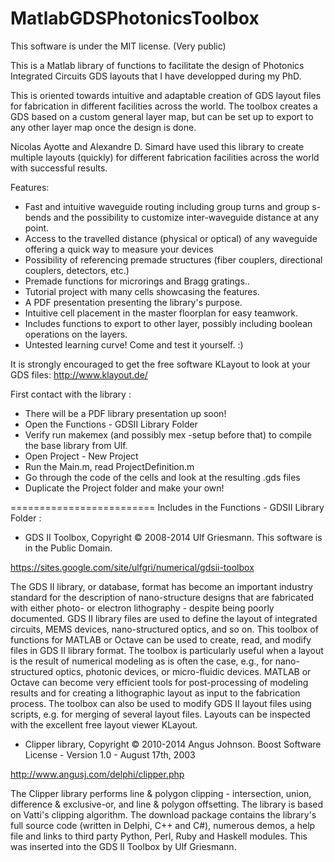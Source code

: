 MatlabGDSPhotonicsToolbox
=========================
This software is under the MIT license. (Very public)

This is a Matlab library of functions to facilitate the design of Photonics Integrated Circuits GDS layouts that I have developped during my PhD.

This is oriented towards intuitive and adaptable creation of GDS layout files for fabrication in different facilities across the world. The toolbox creates a GDS based on a custom general layer map, but can be set up to export to any other layer map once the design is done.

Nicolas Ayotte and Alexandre D. Simard have used this library to create multiple layouts (quickly) for different fabrication facilities across the world with successful results.

Features:
- Fast and intuitive waveguide routing including group turns and group s-bends and the possibility to customize inter-waveguide distance at any point.
- Access to the travelled distance (physical or optical) of any waveguide offering a quick way to measure your devices
- Possibility of referencing premade structures (fiber couplers, directional couplers, detectors, etc.)
- Premade functions for microrings and Bragg gratings..
- Tutorial project with many cells showcasing the features.
- A PDF presentation presenting the library's purpose.
- Intuitive cell placement in the master floorplan for easy teamwork.
- Includes functions to export to other layer, possibly including boolean operations on the layers.
- Untested learning curve! Come and test it yourself. :)


It is strongly encouraged to get the free software KLayout to look at your GDS files:
http://www.klayout.de/

First contact with the library :
- There will be a PDF library presentation up soon!
- Open the Functions - GDSII Library Folder
- Verify run makemex (and possibly mex -setup before that) to compile the base library from Ulf.
- Open Project - New Project
- Run the Main.m, read ProjectDefinition.m
- Go through the code of the cells and look at the resulting .gds files
- Duplicate the Project folder and make your own!

=========================
Includes in the Functions - GDSII Library Folder :

- GDS II Toolbox, Copyright © 2008-2014 Ulf Griesmann. This software is in the Public Domain.

https://sites.google.com/site/ulfgri/numerical/gdsii-toolbox

The GDS II library, or database, format has become an important industry standard for the description of nano-structure designs that are fabricated with either photo- or electron lithography - despite being poorly documented. GDS II library files are used to define the layout of integrated circuits, MEMS devices, nano-structured optics, and so on. This toolbox of functions for MATLAB or Octave can be used to create, read, and modify files in GDS II library format. The toolbox is particularly useful when a layout  is the result of numerical modeling as is often the case, e.g., for nano-structured optics, photonic devices, or micro-fluidic devices. MATLAB or Octave can become very efficient tools for post-processing  of modeling results and for creating a lithographic layout as input to the fabrication process. The toolbox can also be used to modify GDS II layout files using scripts, e.g. for merging of several layout files. Layouts can be inspected with the excellent free layout viewer KLayout.


- Clipper library, Copyright © 2010-2014 Angus Johnson. Boost Software License - Version 1.0 - August 17th, 2003

http://www.angusj.com/delphi/clipper.php

The Clipper library performs line & polygon clipping - intersection, union, difference & exclusive-or, and line & polygon offsetting. The library is based on Vatti's clipping algorithm. The download package contains the library's full source code (written in Delphi, C++ and C#), numerous demos, a help file and links to third party Python, Perl, Ruby and Haskell modules. This was inserted into the GDS II Toolbox by Ulf Griesmann.
